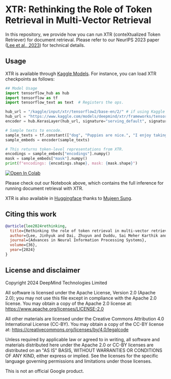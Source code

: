 # XTR: Rethinking the Role of Token Retrieval in Multi-Vector Retrieval

In this repository, we provide how you can run XTR (conteXtualized Token Retriever) for document retrieval. Please refer to our NeurIPS 2023 paper ([Lee et al., 2023](https://arxiv.org/abs/2304.01982)) for technical details.

## Usage

XTR is available through [Kaggle Models](https://www.kaggle.com/models/deepmind/xtr/). For instance, you can load XTR checkpoints as follows:

```python
## Model Usage
import tensorflow_hub as hub
import tensorflow as tf
import tensorflow_text as text  # Registers the ops.

hub_url = "/kaggle/input/xtr/tensorflow2/base-en/2/" # if using Kaggle Notebooks, otherwise:
hub_url = "https://www.kaggle.com/models/deepmind/xtr/frameworks/tensorFlow2/variations/base-en/versions/2"
encoder = hub.KerasLayer(hub_url, signature="serving_default", signature_outputs_as_dict=True)

# Sample texts to encode.
sample_texts = tf.constant(["dog", "Puppies are nice.", "I enjoy taking long walks along the beach with my dog."])
sample_embeds = encoder(sample_texts)

# This returns token-level representations from XTR.
encodings = sample_embeds["encodings"].numpy()
mask = sample_embeds["mask"].numpy()
print(f"encodings: {encodings.shape}, mask: {mask.shape}")
```

[![Open In Colab](https://colab.research.google.com/assets/colab-badge.svg)](https://colab.research.google.com/github/google-deepmind/xtr/blob/main/xtr_evaluation_on_beir_miracl.ipynb)

Please check out our Notebook above, which contains the full inference for running document retrieval with XTR.

XTR is also available in [Huggingface]([https://github.com/huggingface/transformers/commit/ad15a987f80ff9cc6a544ec503cdfb3a41d5696a](https://huggingface.co/google/xtr-base-en)) thanks to [Mujeen Sung](https://github.com/mjeensung).

## Citing this work

```bibtex
@article{lee2024rethinking,
  title={Rethinking the role of token retrieval in multi-vector retrieval},
  author={Lee, Jinhyuk and Dai, Zhuyun and Duddu, Sai Meher Karthik and Lei, Tao and Naim, Iftekhar and Chang, Ming-Wei and Zhao, Vincent},
  journal={Advances in Neural Information Processing Systems},
  volume={36},
  year={2024}
}
```

## License and disclaimer

Copyright 2024 DeepMind Technologies Limited

All software is licensed under the Apache License, Version 2.0 (Apache 2.0);
you may not use this file except in compliance with the Apache 2.0 license.
You may obtain a copy of the Apache 2.0 license at:
https://www.apache.org/licenses/LICENSE-2.0

All other materials are licensed under the Creative Commons Attribution 4.0
International License (CC-BY). You may obtain a copy of the CC-BY license at:
https://creativecommons.org/licenses/by/4.0/legalcode

Unless required by applicable law or agreed to in writing, all software and
materials distributed here under the Apache 2.0 or CC-BY licenses are
distributed on an "AS IS" BASIS, WITHOUT WARRANTIES OR CONDITIONS OF ANY KIND,
either express or implied. See the licenses for the specific language governing
permissions and limitations under those licenses.

This is not an official Google product.
